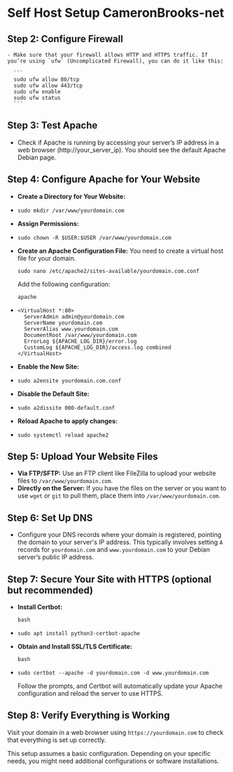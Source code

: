 # Self Host Setup CameronBrooks-net

## Step 2: Configure Firewall

    - Make sure that your firewall allows HTTP and HTTPS traffic. If you’re using `ufw` (Uncomplicated Firewall), you can do it like this:

      ```
      sudo ufw allow 80/tcp
      sudo ufw allow 443/tcp
      sudo ufw enable
      sudo ufw status
      ```

## Step 3: Test Apache

- Check if Apache is running by accessing your server’s IP address in a web browser (http://your_server_ip). You should see the default Apache Debian page.

## Step 4: Configure Apache for Your Website

- **Create a Directory for Your Website:**
- ```
  sudo mkdir /var/www/yourdomain.com
  ```
- **Assign Permissions:**
- ```
  sudo chown -R $USER:$USER /var/www/yourdomain.com
  ```
- **Create an Apache Configuration File:**
  You need to create a virtual host file for your domain.

  ```
  sudo nano /etc/apache2/sites-available/yourdomain.com.conf
  ```

  Add the following configuration:

  ```
  apache
  ```

- ```
  <VirtualHost *:80>
    ServerAdmin admin@yourdomain.com
    ServerName yourdomain.com
    ServerAlias www.yourdomain.com
    DocumentRoot /var/www/yourdomain.com
    ErrorLog ${APACHE_LOG_DIR}/error.log
    CustomLog ${APACHE_LOG_DIR}/access.log combined
  </VirtualHost>
  ```
- **Enable the New Site:**
- ```
  sudo a2ensite yourdomain.com.conf
  ```
- **Disable the Default Site:**
- ```
  sudo a2dissite 000-default.conf
  ```
- **Reload Apache to apply changes:**
- ```
  sudo systemctl reload apache2
  ```

## Step 5: Upload Your Website Files

- **Via FTP/SFTP:** Use an FTP client like FileZilla to upload your website files to `/var/www/yourdomain.com`.
- **Directly on the Server:** If you have the files on the server or you want to use `wget` or `git` to pull them, place them into `/var/www/yourdomain.com`.

## Step 6: Set Up DNS

- Configure your DNS records where your domain is registered, pointing the domain to your server's IP address. This typically involves setting `A` records for `yourdomain.com` and `www.yourdomain.com` to your Debian server’s public IP address.

## Step 7: Secure Your Site with HTTPS (optional but recommended)

- **Install Certbot:**

  ```
  bash
  ```

- ```
  sudo apt install python3-certbot-apache
  ```
- **Obtain and Install SSL/TLS Certificate:**

  ```
  bash
  ```

- ```
  sudo certbot --apache -d yourdomain.com -d www.yourdomain.com
  ```

  Follow the prompts, and Certbot will automatically update your Apache configuration and reload the server to use HTTPS.

## Step 8: Verify Everything is Working

Visit your domain in a web browser using `https://yourdomain.com` to check that everything is set up correctly.

This setup assumes a basic configuration. Depending on your specific needs, you might need additional configurations or software installations.
